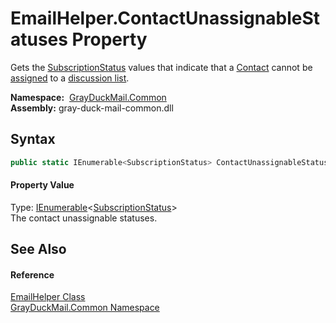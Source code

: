 EmailHelper.ContactUnassignableStatuses Property
================================================
Gets the [SubscriptionStatus][1] values that indicate that a [Contact][2] cannot be [assigned][3] to a [discussion list][4].

  **Namespace:**  [GrayDuckMail.Common][5]  
  **Assembly:** gray-duck-mail-common.dll

Syntax
------

```csharp
public static IEnumerable<SubscriptionStatus> ContactUnassignableStatuses { get; }
```

#### Property Value
Type: [IEnumerable][6]&lt;[SubscriptionStatus][1]>  
 The contact unassignable statuses. 

See Also
--------

#### Reference
[EmailHelper Class][7]  
[GrayDuckMail.Common Namespace][5]  

[1]: ../../GrayDuckMail.Common.Database/SubscriptionStatus/README.md
[2]: ../../GrayDuckMail.Common.Database/Contact/README.md
[3]: ../../GrayDuckMail.Common.Database/ContactSubscription/README.md
[4]: ../../GrayDuckMail.Common.Database/DiscussionList/README.md
[5]: ../README.md
[6]: https://docs.microsoft.com/dotnet/api/system.collections.generic.ienumerable-1
[7]: README.md